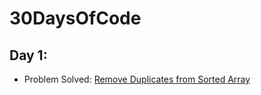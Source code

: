 # 30DaysOfCode

## Day 1:

- Problem Solved: [Remove Duplicates from Sorted Array](https://github.com/codesnerd/LeetCode/blob/main/Top%20Easy%20Interview%20Questions/Array/1-%20Remove%20Duplicates%20from%20Sorted%20Array.md)
